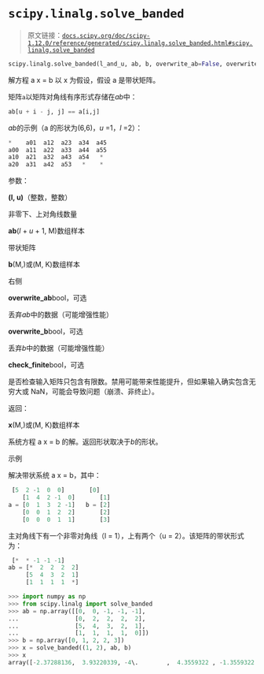 # `scipy.linalg.solve_banded`

> 原文链接：[`docs.scipy.org/doc/scipy-1.12.0/reference/generated/scipy.linalg.solve_banded.html#scipy.linalg.solve_banded`](https://docs.scipy.org/doc/scipy-1.12.0/reference/generated/scipy.linalg.solve_banded.html#scipy.linalg.solve_banded)

```py
scipy.linalg.solve_banded(l_and_u, ab, b, overwrite_ab=False, overwrite_b=False, check_finite=True)
```

解方程 a x = b 以 x 为假设，假设 a 是带状矩阵。

矩阵`a`以矩阵对角线有序形式存储在*ab*中：

```py
ab[u + i - j, j] == a[i,j] 
```

*ab*的示例（a 的形状为(6,6)，*u* =1，*l* =2）：

```py
*    a01  a12  a23  a34  a45
a00  a11  a22  a33  a44  a55
a10  a21  a32  a43  a54   *
a20  a31  a42  a53   *    * 
```

参数：

**(l, u)**（整数，整数）

非零下、上对角线数量

**ab**(*l* + *u* + 1, M)数组样本

带状矩阵

**b**(M,)或(M, K)数组样本

右侧

**overwrite_ab**bool，可选

丢弃*ab*中的数据（可能增强性能）

**overwrite_b**bool，可选

丢弃*b*中的数据（可能增强性能）

**check_finite**bool，可选

是否检查输入矩阵只包含有限数。禁用可能带来性能提升，但如果输入确实包含无穷大或 NaN，可能会导致问题（崩溃、非终止）。

返回：

**x**(M,)或(M, K)数组样本

系统方程 a x = b 的解。返回形状取决于*b*的形状。

示例

解决带状系统 a x = b，其中：

```py
 [5  2 -1  0  0]       [0]
    [1  4  2 -1  0]       [1]
a = [0  1  3  2 -1]   b = [2]
    [0  0  1  2  2]       [2]
    [0  0  0  1  1]       [3] 
```

主对角线下有一个非零对角线（l = 1），上有两个（u = 2）。该矩阵的带状形式为：

```py
 [*  * -1 -1 -1]
ab = [*  2  2  2  2]
     [5  4  3  2  1]
     [1  1  1  1  *] 
```

```py
>>> import numpy as np
>>> from scipy.linalg import solve_banded
>>> ab = np.array([[0,  0, -1, -1, -1],
...                [0,  2,  2,  2,  2],
...                [5,  4,  3,  2,  1],
...                [1,  1,  1,  1,  0]])
>>> b = np.array([0, 1, 2, 2, 3])
>>> x = solve_banded((1, 2), ab, b)
>>> x
array([-2.37288136,  3.93220339, -4\.        ,  4.3559322 , -1.3559322 ]) 
```
